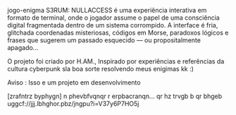 jogo-enigma
S3RUM: NULLACCESS é uma experiência interativa em formato de terminal, onde o jogador assume o papel de uma consciência digital fragmentada dentro de um sistema corrompido. A interface é fria, glitchada coordenadas misteriosas, códigos em Morse, paradoxos lógicos e frases que sugerem um passado esquecido — ou propositalmente apagado...

O projeto foi criado por H.AM., Inspirado por experiências e referências da cultura cyberpunk sla boa sorte resolvendo meus enigimas kk :)

Aviso : Isso e um projeto em desenvolvimento

[zrafntrz byphygn] n phevbfvqnqr r erpbacranqn... qr hz trvgb b qr bhgeb uggcf://jjj.lbhghor.pbz/jngpu?i=V37y6P7HO5j
